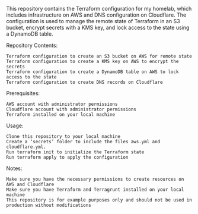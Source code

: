 This repository contains the Terraform configuration for my homelab, which includes infrastructure on AWS and DNS configuration on Cloudflare. The configuration is used to manage the remote state of Terraform in an S3 bucket, encrypt secrets with a KMS key, and lock access to the state using a DynamoDB table.

Repository Contents:

    Terraform configuration to create an S3 bucket on AWS for remote state
    Terraform configuration to create a KMS key on AWS to encrypt the secrets
    Terraform configuration to create a DynamoDB table on AWS to lock access to the state
    Terraform configuration to create DNS records on Cloudflare

Prerequisites:

    AWS account with administrator permissions
    Cloudflare account with administrator permissions
    Terraform installed on your local machine

Usage:

    Clone this repository to your local machine
    Create a ‘secrets’ folder to include the files aws.yml and cloudflare.yml.
    Run terraform init to initialize the Terraform state
    Run terraform apply to apply the configuration

Notes:

    Make sure you have the necessary permissions to create resources on AWS and Cloudflare
    Make sure you have Terraform and Terragrunt installed on your local machine
    This repository is for example purposes only and should not be used in production without modifications

